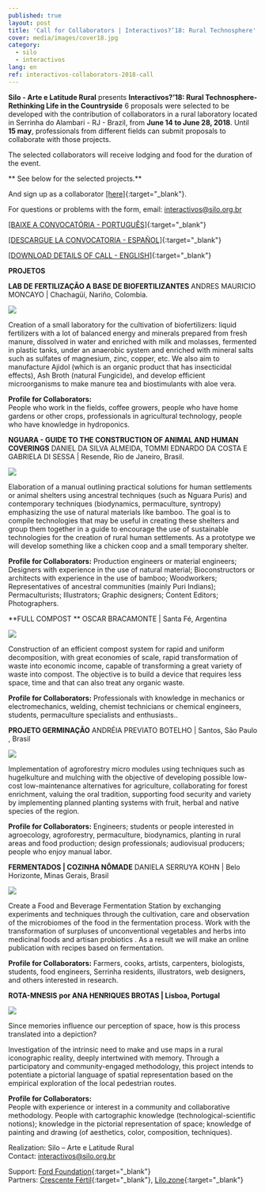 ```yaml
---
published: true
layout: post
title: 'Call for Collaborators | Interactivos?’18: Rural Technosphere'
cover: media/images/cover18.jpg
category:
  - silo
  - interactivos
lang: en
ref: interactivos-collaborators-2018-call
---
```


**Silo - Arte e Latitude Rural** presents **Interactivos?’18: Rural Technosphere-Rethinking Life in the Countryside** 
6 proposals were selected to be developed with the contribution of collaborators in a rural laboratory located in Serrinha do Alambari - RJ - Brazil, from **June 14 to June 28, 2018**. 
Until **15 may**, professionals from different fields can submit proposals to collaborate with those projects.

The selected collaborators will receive lodging and food for the duration of the event.

** See below for the selected projects.**

And sign up as a collaborator [[here]](https://goo.gl/forms/amYApFsHuv0P8ES62){:target="_blank"}.

For questions or problems with the form, email: interactivos@silo.org.br

[[BAIXE A CONVOCATÓRIA - PORTUGUÊS]](/media/docs/colaboradores_convocatoria2018_pt.pdf){:target="_blank"}  

[[DESCARGUE LA CONVOCATORIA - ESPAÑOL]](/media/docs/colaboradores_convocatoria2018_es.pdf){:target="_blank"}  

[[DOWNLOAD DETAILS OF CALL - ENGLISH]](/media/docs/collaborators_2018call_en.pdf){:target="_blank"}


**PROJETOS**

**LAB DE FERTILIZAÇÃO A BASE DE BIOFERTILIZANTES**
ANDRES MAURICIO MONCAYO | Chachagüí, Nariño, Colombia.

![](/media/images/biofertilizantes.jpg)

Creation of a small laboratory for the cultivation of biofertilizers: liquid fertilizers with a lot of balanced energy and minerals prepared from fresh manure, dissolved in water and enriched with milk and molasses, fermented in plastic tanks, under an anaerobic system and enriched with mineral salts such as sulfates of magnesium, zinc, copper, etc. We also aim to manufacture Ajidol (which is an organic product that has insecticidal effects), Ash Broth (natural Fungicide), and develop efficient microorganisms to make manure tea and biostimulants with aloe vera.

**Profile for Collaborators:**  
People who work in the fields, coffee growers, people who have home gardens or other crops, professionals in agricultural technology, people who have knowledge in hydroponics.


**NGUARA - GUIDE TO THE CONSTRUCTION OF ANIMAL AND HUMAN COVERINGS**
DANIEL DA SILVA ALMEIDA, TOMMI EDNARDO DA COSTA E GABRIELA DI SESSA |  Resende, Rio de Janeiro, Brasil.	

![](/media/images/bambu.jpg)

Elaboration of a manual outlining practical solutions for human settlements or animal shelters using ancestral techniques (such as Nguara Puris) and contemporary techniques (biodynamics, permaculture, syntropy) emphasizing the use of natural materials like bamboo. The goal is to compile technologies that may be useful in creating these shelters and group them together in a guide to encourage the use of sustainable technologies for the creation of rural human settlements. As a prototype we will develop something like a chicken coop and a small temporary shelter.
								
**Profile for Collaborators:** 
Production engineers or material engineers; Designers with experience in the use of natural material; Bioconstructors or architects with experience in the use of bamboo; Woodworkers; Representatives of ancestral communities (mainly Puri Indians); Permaculturists; Illustrators; Graphic designers; Content Editors; Photographers.

**FULL COMPOST **
OSCAR BRACAMONTE | Santa Fé, Argentina

![](/media/images/fullcompost.jpg)

Construction of an efficient compost system for rapid and uniform decomposition, with great economies of scale, rapid transformation of waste into economic income, capable of transforming a great variety of waste into compost. The objective is to build a device that requires less space, time and that can also treat any organic waste.

**Profile for Collaborators:**
Professionals with knowledge in mechanics or electromechanics, welding, chemist technicians or chemical engineers, students, permaculture specialists and enthusiasts..


**PROJETO GERMINAÇÃO**
ANDRÉIA PREVIATO BOTELHO | Santos, São Paulo , Brasil

![](/media/images/germinacao.jpg)

Implementation of agroforestry micro modules using techniques such as hugelkulture and mulching with the objective of developing possible low-cost low-maintenance alternatives for agriculture, collaborating for forest enrichment, valuing the oral tradition, supporting food security and variety by implementing planned planting systems with fruit, herbal and native species of the region.
 
**Profile for Collaborators:**
Engineers; students or people interested in agroecology, agroforestry, permaculture, biodynamics, planting in rural areas and food production; design professionals; audiovisual producers; people who enjoy manual labor.



**FERMENTADOS | COZINHA NÔMADE**
DANIELA SERRUYA KOHN | Belo Horizonte, Minas Gerais, Brasil

![](/media/images/fermentados.jpg)

Create a Food and Beverage Fermentation Station by exchanging experiments and techniques through the cultivation, care and observation of the microbiomes of the food in the fermentation process. Work with the transformation of surpluses of unconventional vegetables and herbs into medicinal foods and artisan probiotics . As a result we will make an online publication with recipes based on fermentation.
 
**Profile for Collaborators:**
Farmers, cooks, artists, carpenters, biologists, students, food engineers, Serrinha residents, illustrators, web designers, and others interested in research.
 


**ROTA-MNESIS**
**por ANA HENRIQUES BROTAS | Lisboa, Portugal**

![](/media/images/mapas.jpg)

Since memories influence our perception of space, how is this process translated into a depiction?
   
Investigation of the intrinsic need to make and use maps in a rural iconographic reality, deeply intertwined with memory. Through a participatory and community-engaged methodology, this project intends to potentiate a pictorial language of spatial representation based on the empirical exploration of the local pedestrian routes.

 
**Profile for Collaborators:**  
People with experience or interest in a community and collaborative methodology. People with cartographic knowledge (technological-scientific notions); knowledge in the pictorial representation of space; knowledge of painting and drawing (of aesthetics, color, composition, techniques).


Realization: Silo – Arte e Latitude Rural  
Contact: [interactivos@silo.org.br](mailto:interactivos@silo.org.br)

Support: [Ford Foundation](https://www.fordfoundation.org/){:target="_blank"}  
Partners: [Crescente Fértil](http://crescentefertil.org.br/){:target="_blank"}, [Lilo.zone](http://www.lilo.zone/){:target="_blank"}
